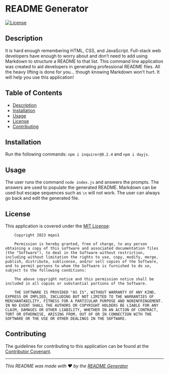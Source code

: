 # README Generator 
  
  
[![License](https://img.shields.io/badge/License-MIT-yellow.svg)](https://opensource.org/licenses/MIT)
  
  
## Description
  
It is hard enough remembering HTML, CSS, and JavaScript. Full-stack web developers have enough to worry about and don’t need to add using Markdown to structure a README to that list. This command line application was created to aid developers in generating professional README files. All the heavy lifting is done for you… though knowing Markdown won’t hurt. It will help you use this application!
  
  
## Table of Contents
  

- [Description](#description)
- [Installation](#installation)
- [Usage](#usage)
- [License](#license)
- [Contributing](#contributing)
  
  
## Installation
  
Run the following commands: ```npm i inquirer@8.2.4``` and ```npm i dayjs```.
  
  
## Usage
  
The user runs the command ```node index.js``` and answers the prompts. The answers are used to populate the generated README. Markdown can be used but escape sequences such as ```\n``` will not work. The user can always go back and edit the generated file.
  
  
## License
This application is covered under the [MIT License](https://opensource.org/licenses/MIT):
        
        Copyright 2023 mqas1

        Permission is hereby granted, free of charge, to any person obtaining a copy of this software and associated documentation files (the "Software"), to deal in the Software without restriction, including without limitation the rights to use, copy, modify, merge, publish, distribute, sublicense, and/or sell copies of the Software, and to permit persons to whom the Software is furnished to do so, subject to the following conditions:
        
        The above copyright notice and this permission notice shall be included in all copies or substantial portions of the Software.
        
        THE SOFTWARE IS PROVIDED "AS IS", WITHOUT WARRANTY OF ANY KIND, EXPRESS OR IMPLIED, INCLUDING BUT NOT LIMITED TO THE WARRANTIES OF MERCHANTABILITY, FITNESS FOR A PARTICULAR PURPOSE AND NONINFRINGEMENT. IN NO EVENT SHALL THE AUTHORS OR COPYRIGHT HOLDERS BE LIABLE FOR ANY CLAIM, DAMAGES OR OTHER LIABILITY, WHETHER IN AN ACTION OF CONTRACT, TORT OR OTHERWISE, ARISING FROM, OUT OF OR IN CONNECTION WITH THE SOFTWARE OR THE USE OR OTHER DEALINGS IN THE SOFTWARE.
        

  
## Contributing
  
The guidelines for contributing to this application can be found at the [Contributor Covenant](https://www.contributor-covenant.org/).
  
    
---
  
*This README was made with ❤️ by the [README Generator](https://github.com/mqas1/readme-generator)*